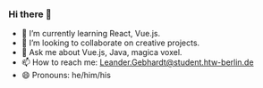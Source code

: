 ### Hi there 👋

<!--
**leandergebhardt/leandergebhardt** is a ✨ _special_ ✨ repository because its `README.md` (this file) appears on your GitHub profile.

Here are some ideas to get you started:
-->

- 🌱 I’m currently learning React, Vue.js. 
- 👯 I’m looking to collaborate on creative projects.
- 💬 Ask me about Vue.js, Java, magica voxel.
- 📫 How to reach me: Leander.Gebhardt@student.htw-berlin.de
- 😄 Pronouns: he/him/his

